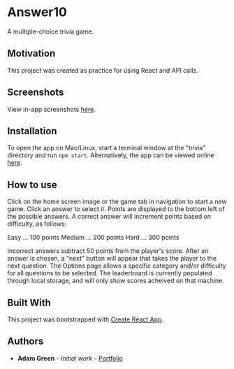 # Answer10

A multiple-choice trivia game.

## Motivation

This project was created as practice for using React and API calls.

## Screenshots

View in-app screenshots [here](https://cloudinary.com/console/c-d147bca17eef4e58d479f131dcb072/media_library/folders/%2FAnswer10%20Screenshots).

## Installation

To open the app on Mac/Linux, start a terminal window at the "trivia" directory and run `npm start`. Alternatively, the app can be viewed online [here](answer10.web.app).

## How to use

Click on the home screen image or the game tab in navigation to start a new game. Click an answer to select it. Points are displayed to the bottom left of the possible answers. A correct answer will increment points based on difficulty, as follows:

Easy ... 100 points
Medium ... 200 points
Hard ... 300 points

Incorrect answers subtract 50 points from the player's score. After an answer is chosen, a "next" button will appear that takes the player to the next question. The Options page allows a specific category and/or difficulty for all questions to be selected. The leaderboard is currently populated through local storage, and will only show scores acheived on that machine.

## Built With

This project was bootstrapped with [Create React App](https://github.com/facebook/create-react-app).

## Authors

* **Adam Green** - *Initial work* - [Portfolio]()